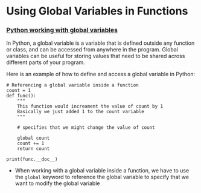 # Using Global Variables in Functions

### [Python working with global variables](broken-reference) <a href="#python-working-with-global-variables" id="python-working-with-global-variables"></a>

In Python, a global variable is a variable that is defined outside any function or class, and can be accessed from anywhere in the program. Global variables can be useful for storing values that need to be shared across different parts of your program.

Here is an example of how to define and access a global variable in Python:

```
# Referencing a global variable inside a function
count = 1
def func():
    """
    This function would increament the value of count by 1
    Basically we just added 1 to the count variable
    """

    # specifies that we might change the value of count

    global count 
    count += 1
    return count

print(func.__doc__)
```

* When working with a global variable inside a function, we have to use the `global` keyword to reference the global variable to specify that we want to modify the global variable

